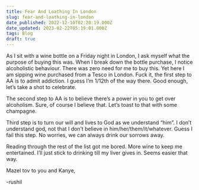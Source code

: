 ```yaml
---
title: Fear And Loathing In London
slug: fear-and-loathing-in-london
date_published: 2022-12-10T02:20:19.000Z
date_updated: 2023-02-22T05:19:01.000Z
tags: Blog
draft: true
---
```


As I sit with a wine bottle on a Friday night in London, I ask myself what the purpose of buying this was. When I break down the bottle purchase, I notice alcoholistic behaviour. There was zero need for me to buy this. Yet here I am sipping wine purchased from a Tesco in London. Fuck it, the first step to AA is to admit addiction. I guess I’m 1/12th of the way there. Good enough, let’s take a shot to celebrate.

The second step to AA is to believe there’s a power in you to get over alcoholism. Sure, of course I believe that. Let’s toast to that with some champagne.

Third step is to turn our will and lives to God as we understand “him”. I don’t understand god, not that I don’t believe in him/her/them/it/whatever. Guess I fail this step. No worries, we can always drink our sorrows away.

Reading through the rest of the list got me bored. More wine to keep me entertained. I’ll just stick to drinking till my liver gives in. Seems easier that way.

Mazel tov to you and Kanye,

-rushil
